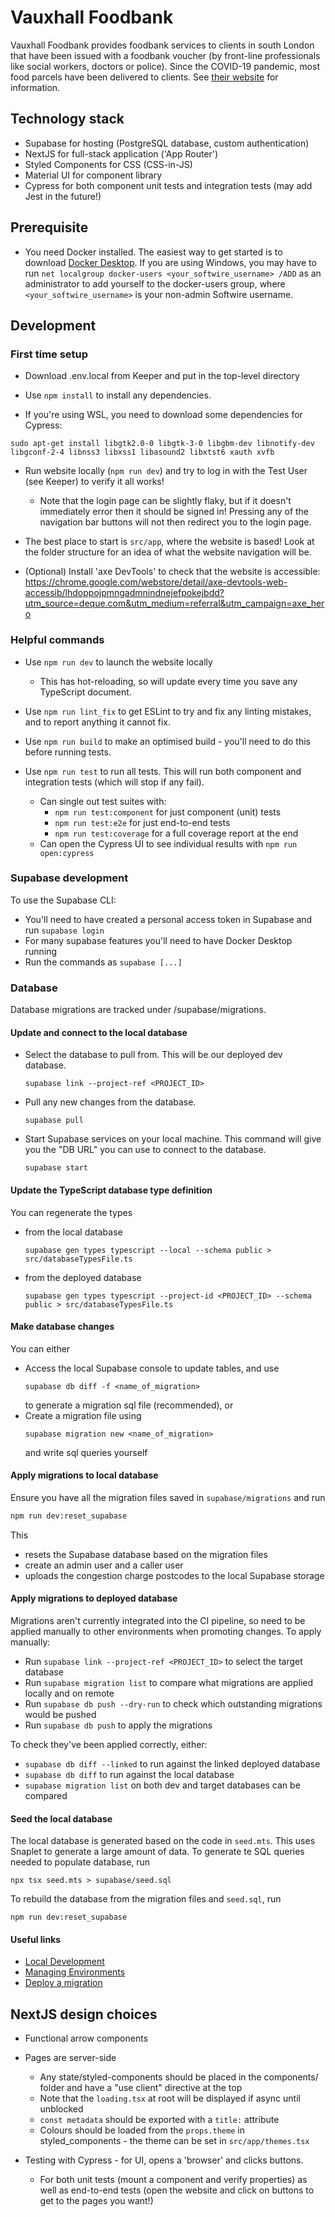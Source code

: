 Vauxhall Foodbank
=================

Vauxhall Foodbank provides foodbank services to clients in south London that have been issued with a foodbank voucher
(by front-line professionals like social workers, doctors or police). Since the COVID-19 pandemic, most food parcels
have been delivered to clients. See [their website](https://vauxhall.foodbank.org.uk/) for information.

## Technology stack

* Supabase for hosting (PostgreSQL database, custom authentication)
* NextJS for full-stack application ('App Router')
* Styled Components for CSS (CSS-in-JS)
* Material UI for component library
* Cypress for both component unit tests and integration tests (may add Jest in the future!)

## Prerequisite
- You need Docker installed. The easiest way to get started is to download [Docker Desktop](https://www.docker.com/products/docker-desktop/). If you are using Windows, you may have to run `net localgroup docker-users <your_softwire_username> /ADD` as an administrator to add yourself to the docker-users group, where `<your_softwire_username>` is your non-admin Softwire username.

## Development

### First time setup 

* Download .env.local from Keeper and put in the top-level directory

* Use `npm install` to install any dependencies.

* If you're using WSL, you need to download some dependencies for Cypress:
```shell
sudo apt-get install libgtk2.0-0 libgtk-3-0 libgbm-dev libnotify-dev libgconf-2-4 libnss3 libxss1 libasound2 libxtst6 xauth xvfb
```

* Run website locally (`npm run dev`) and try to log in with the Test User (see Keeper) to verify it all works!
  * Note that the login page can be slightly flaky, but if it doesn't immediately error then it should be signed in!
    Pressing any of the navigation bar buttons will not then redirect you to the login page.

* The best place to start is `src/app`, where the website is based! Look at the folder structure for an idea of what the
  website navigation will be.

* (Optional) Install 'axe DevTools' to check that the website is accessible:
  https://chrome.google.com/webstore/detail/axe-devtools-web-accessib/lhdoppojpmngadmnindnejefpokejbdd?utm_source=deque.com&utm_medium=referral&utm_campaign=axe_hero

### Helpful commands

* Use `npm run dev` to launch the website locally
    * This has hot-reloading, so will update every time you save any TypeScript document.

* Use `npm run lint_fix` to get ESLint to try and fix any linting mistakes, and to report anything it cannot fix.

* Use `npm run build` to make an optimised build - you'll need to do this before running tests.

* Use `npm run test` to run all tests. This will run both component and integration tests (which will stop if any fail).
  * Can single out test suites with:
    * `npm run test:component` for just component (unit) tests
    * `npm run test:e2e` for just end-to-end tests
    * `npm run test:coverage` for a full coverage report at the end
  * Can open the Cypress UI to see individual results with `npm run open:cypress`

### Supabase development

To use the Supabase CLI:
* You'll need to have created a personal access token in Supabase and run `supabase login`
* For many supabase features you'll need to have Docker Desktop running
* Run the commands as `supabase [...]`

### Database
Database migrations are tracked under /supabase/migrations.

#### Update and connect to the local database
* Select the database to pull from. This will be our deployed dev database. 
  ```shell
  supabase link --project-ref <PROJECT_ID>
  ```
* Pull any new changes from the database.
  ```shell
  supabase pull
  ```
* Start Supabase services on your local machine. This command will give you the "DB URL" you can use to connect to the database.
  ```shell
  supabase start
  ```

#### Update the TypeScript database type definition
You can regenerate the types
- from the local database
  ```shell
  supabase gen types typescript --local --schema public > src/databaseTypesFile.ts
  ```
- from the deployed database
  ```shell
  supabase gen types typescript --project-id <PROJECT_ID> --schema public > src/databaseTypesFile.ts
  ```
  
#### Make database changes
You can either
- Access the local Supabase console to update tables, and use 
  ```shell
  supabase db diff -f <name_of_migration>
  ```
  to generate a migration sql file (recommended), or
- Create a migration file using 
  ```shell
  supabase migration new <name_of_migration>
  ```
  and write sql queries yourself

#### Apply migrations to local database
Ensure you have all the migration files saved in `supabase/migrations` and run
```bash
npm run dev:reset_supabase
```
This 
- resets the Supabase database based on the migration files
- create an admin user and a caller user
- uploads the congestion charge postcodes to the local Supabase storage

#### Apply migrations to deployed database
Migrations aren't currently integrated into the CI pipeline, so need to be applied manually to other environments when promoting changes. To apply manually:
* Run `supabase link --project-ref <PROJECT_ID>` to select the target database
* Run `supabase migration list` to compare what migrations are applied locally and on remote
* Run `supabase db push --dry-run` to check which outstanding migrations would be pushed 
* Run `supabase db push` to apply the migrations

To check they've been applied correctly, either:
* `supabase db diff --linked` to run against the linked deployed database
* `supabase db diff` to run against the local database
* `supabase migration list` on both dev and target databases can be compared

#### Seed the local database
The local database is generated based on the code in `seed.mts`. This uses Snaplet to generate a large amount of data.
To generate te SQL queries needed to populate database, run
```shell
npx tsx seed.mts > supabase/seed.sql
```
To rebuild the database from the migration files and `seed.sql`, run
```shell
npm run dev:reset_supabase
```

#### Useful links
- [Local Development](https://supabase.com/docs/guides/cli/local-development)
- [Managing Environments](https://supabase.com/docs/guides/cli/managing-environments)
- [Deploy a migration](https://supabase.com/docs/guides/cli/managing-environments?environment=ci#deploy-a-migration)

## NextJS design choices

* Functional arrow components

* Pages are server-side
  * Any state/styled-components should be placed in the components/ folder and have a "use client" directive at the top
  * Note that the `loading.tsx` at root will be displayed if async until unblocked
  * `const metadata` should be exported with a `title:` attribute
  * Colours should be loaded from the `props.theme` in styled_components - the theme can be set in `src/app/themes.tsx`

* Testing with Cypress - for UI, opens a 'browser' and clicks buttons.
  * For both unit tests (mount a component and verify properties) as well as end-to-end tests (open the website and
    click on buttons to get to the pages you want!)
